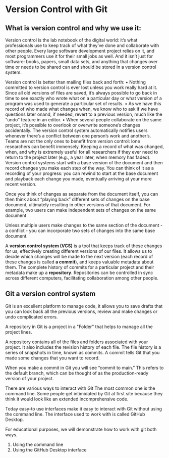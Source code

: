 # Version Control with Git 
##	What is version control and why we use it:
Version control is the lab notebook of the digital world: it’s what professionals use to keep track of what they’ve done and collaborate with other people. Every large software development project relies on it, and most programmers use it for their small jobs as well. And it isn’t just for software: books, papers, small data sets, and anything that changes over time or needs to be shared can and should be stored in a version control system.

Version control is better than mailing files back and forth:
•	Nothing committed to version control is ever lost unless you work really hard at it. Since all old versions of files are saved, it’s always possible to go back in time to see exactly who wrote what on a particular day or what version of a program was used to generate a particular set of results.
•	As we have this record of who made what changes when, we know who to ask if we have questions later onand, if needed, revert to a previous version, much like the “undo” feature in an editor.
•	When several people collaborate on the same project, it’s possible to overlook or overwrite someone’s changes accidentally. The version control system automatically notifies users whenever there’s a conflict between one person’s work and another’s.
Teams are not the only ones to benefit from version control: lone researchers can benefit immensely. Keeping a record of what was changed, when, and why is extremely useful for all researchers if they ever need to return to the project later (e.g., a year later, when memory has faded).
Version control systems start with a base version of the document and then record changes you make each step of the way. You can think of it as a recording of your progress: you can rewind to start at the base document and playback each change you made, eventually arriving at your more recent version.

Once you think of changes as separate from the document itself, you can then think about “playing back” different sets of changes on the base document, ultimately resulting in other versions of that document. For example, two users can make independent sets of changes on the same document

Unless multiple users make changes to the same section of the document - a conflict - you can incorporate two sets of changes into the same base document.

A **version control system  (VCS)** is a tool that keeps track of these changes for us, effectively creating different versions of our files. It allows us to decide which changes will be made to the next version (each record of these changes is called **a commit**), and keeps valuable metadata about them. The complete history of commits for a particular project and their metadata make up a **repository**. Repositories can be controlled in sync across different computers, facilitating collaboration among other people.


## Git a version control system
Git is an excellent platform to manage code, it allows you to save drafts that you can look back all the previous versions, review and make changes or undo complicated errors.

A repository in Git is a project in a "Folder" that helps to manage all the project lines.

A repository contains all of the files and folders associated with your project. It also includes the revision history of each file. The file history is a series of snapshots in time, known as commits. A commit tells Git that you made some changes that you want to record.

When you make a commit in Git you will see “commit to main.” This refers to the default branch, which can be thought of as the production-ready version of your project.


There are various ways to interact with Git 
The most common one is the command line.
Some people get intimidated by Git at first site because they think it would look like an extended incomprehensive code. 

Today easy-to use interfaces make it easy to interact with Git without using the command line.
The interface used to work with is called GitHub Desktop.

For educational purposes, we will demonstrate how to work with git both ways. 
1)	Using the command line 
2)	Using the GitHub Desktop interface 
